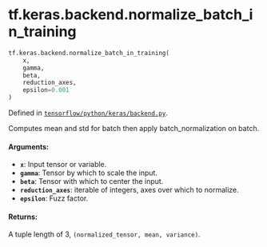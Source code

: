 <div itemscope itemtype="http://developers.google.com/ReferenceObject">
<meta itemprop="name" content="tf.keras.backend.normalize_batch_in_training" />
</div>

# tf.keras.backend.normalize_batch_in_training

``` python
tf.keras.backend.normalize_batch_in_training(
    x,
    gamma,
    beta,
    reduction_axes,
    epsilon=0.001
)
```



Defined in [`tensorflow/python/keras/backend.py`](https://www.tensorflow.org/code/tensorflow/python/keras/backend.py).

Computes mean and std for batch then apply batch_normalization on batch.

#### Arguments:

* <b>`x`</b>: Input tensor or variable.
* <b>`gamma`</b>: Tensor by which to scale the input.
* <b>`beta`</b>: Tensor with which to center the input.
* <b>`reduction_axes`</b>: iterable of integers,
        axes over which to normalize.
* <b>`epsilon`</b>: Fuzz factor.


#### Returns:

A tuple length of 3, `(normalized_tensor, mean, variance)`.